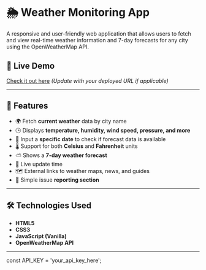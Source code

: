 # 🌦️ Weather Monitoring App

A responsive and user-friendly web application that allows users to fetch and view real-time weather information and 7-day forecasts for any city using the OpenWeatherMap API.

## 🔗 Live Demo

[Check it out here](#) *(Update with your deployed URL if applicable)*

---

## 🚀 Features

- 🌍 Fetch **current weather** data by city name  
- 🕒 Displays **temperature, humidity, wind speed, pressure, and more**  
- 📅 Input a **specific date** to check if forecast data is available  
- 🌡️ Support for both **Celsius** and **Fahrenheit** units  
- ⛅ Shows a **7-day weather forecast**  
- 🔄 Live update time  
- 🗺️ External links to weather maps, news, and guides  
- 📝 Simple issue **reporting section**  

---

## 🛠️ Technologies Used

- **HTML5**
- **CSS3**
- **JavaScript (Vanilla)**
- **OpenWeatherMap API**

---
const API_KEY = 'your_api_key_here';

